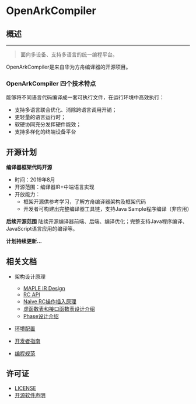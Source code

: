 # OpenArkCompiler

## 概述
-----------------
> 面向多设备、支持多语言的统一编程平台。

OpenArkCompiler是来自华为方舟编译器的开源项目。

### OpenArkCompiler 四个技术特点 ###

能够将不同语言代码编译成一套可执行文件，在运行环境中高效执行：
- 支持多语言联合优化、消除跨语言调用开销；
- 更轻量的语言运行时；
- 软硬协同充分发挥硬件能效；
- 支持多样化的终端设备平台

## 开源计划
**编译器框架代码开源**
- 时间：2019年8月 
- 开源范围：编译器IR+中端语言实现
- 开放能力：
   - 框架开源供参考学习，了解方舟编译器架构及框架代码
   - 开发者可构建出完整编译器工具链，支持Java Sample程序编译（非应用）

**后续开源范围**
陆续开源编译器前端、后端、编译优化；完整支持Java程序编译、JavaScript语言应用的编译等。

**计划持续更新...**

## 相关文档

- 架构设计原理
   - [MAPLE IR Design](doc/MapleIRDesign.md)
   - [RC API](doc/RC_API.md)
   - [Naive RC操作插入原理](doc/Naive_RC_Insertion_Description.md)
   - [虚函数表和接口函数表设计介绍](doc/Vtable&Itable_Description.md)
   - [Phase设计介绍](doc/Compiler_Phase_Description.md)

- [环境配置](doc/Development_Preparation.md)

- [开发者指南](doc/Developer_Guide.md)

- [编程规范](doc/Programming_Specifications.md)



## 许可证
- [LICENSE](license/LICENSE)
- [开源软件声明](license/Third_Party_Open_Source_Software_Notice.md)
